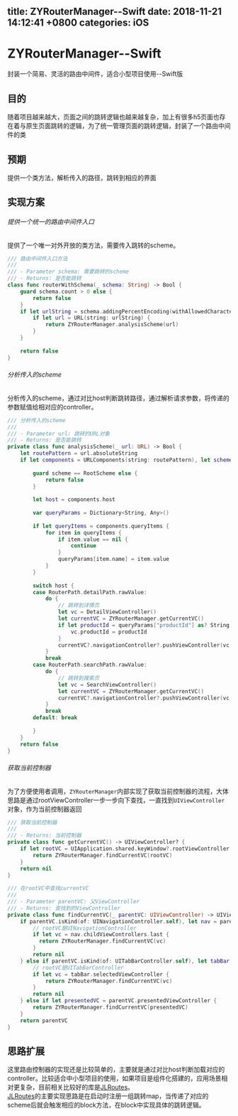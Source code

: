 
title: ZYRouterManager--Swift
date: 2018-11-21 14:12:41 +0800
categories: iOS
---


<a name="YIIDE"></a>
# ZYRouterManager--Swift
封装一个简易、灵活的路由中间件，适合小型项目使用--Swift版

<a name="mzlzvo"></a>
## [](#mzlzvo)目的

随着项目越来越大，页面之间的跳转逻辑也越来越复杂，加上有很多h5页面也存在着与原生页面跳转的逻辑，为了统一管理页面的跳转逻辑，封装了一个路由中间件的类

<a name="ck62gs"></a>
## [](#ck62gs)预期

提供一个类方法，解析传入的路径，跳转到相应的界面

<a name="yg84rf"></a>
## [](#yg84rf)实现方案

<a name="p1oqks"></a>
###### [](#p1oqks)提供一个统一的路由中间件入口

提供了一个唯一对外开放的类方法，需要传入跳转的scheme。

```swift
/// 路由中间件入口方法
///
/// - Parameter schema: 需要跳转的scheme
/// - Returns: 是否能跳转
class func routerWithSchema(_ schema: String) -> Bool {
    guard schema.count > 0 else {
        return false
    }
    if let urlString = schema.addingPercentEncoding(withAllowedCharacters: .urlQueryAllowed) {
        if let url = URL(string: urlString) {
            return ZYRouterManager.analysisScheme(url)
        }
    }
        
    return false
}
```

<a name="5n19nl"></a>
###### [](#5n19nl)分析传入的scheme

分析传入的scheme，通过对比host判断跳转路径，通过解析请求参数，将传递的参数赋值给相对应的controller。

```swift
/// 分析传入的scheme
///
/// - Parameter url: 跳转的URL对象
/// - Returns: 是否能跳转
private class func analysisScheme(_ url: URL) -> Bool {
    let routePattern = url.absoluteString
    if let components = URLComponents(string: routePattern), let scheme = components.scheme {
            
        guard scheme == RootScheme else {
            return false
        }
            
        let host = components.host
            
        var queryParams = Dictionary<String, Any>()
            
        if let queryItems = components.queryItems {
            for item in queryItems {
                if item.value == nil {
                    continue
                }
                queryParams[item.name] = item.value
            }
        }
            
        switch host {
        case RouterPath.detailPath.rawValue:
            do {
                // 跳转到详情页
                let vc = DetailViewController()
                let currentVC = ZYRouterManager.getCurrentVC()
                if let productId = queryParams["productId"] as? String {
                    vc.productId = productId
                }
                currentVC?.navigationController?.pushViewController(vc, animated: true)
            }
            break
        case RouterPath.searchPath.rawValue:
            do {
                // 跳转到搜索页
                let vc = SearchViewController()
                let currentVC = ZYRouterManager.getCurrentVC()
                currentVC?.navigationController?.pushViewController(vc, animated: true)
            }
            break
        default: break
                
        }
    }
    return false
}
```

<a name="xy09yi"></a>
###### [](#xy09yi)获取当前控制器

为了方便使用者调用，`ZYRouterManager`内部实现了获取当前控制器的流程，大体思路是通过rootViewController一步一步向下查找，一直找到`UIViewController`对象，作为当前控制器返回

```swift
/// 获取当前控制器
///
/// - Returns: 当前控制器
private class func getCurrentVC() -> UIViewController? {
    if let rootVC = UIApplication.shared.keyWindow?.rootViewController {
        return ZYRouterManager.findCurrentVC(rootVC)
    }
    return nil
}
    
/// 在rootVC中查找currentVC
///
/// - Parameter parentVC: 父ViewController
/// - Returns: 查找到的ViewController
private class func findCurrentVC(_ parentVC: UIViewController) -> UIViewController? {
    if parentVC.isKind(of: UINavigationController.self), let nav = parentVC as? UINavigationController {
        // rootVC是UINavigationController
        if let vc = nav.childViewControllers.last {
          return ZYRouterManager.findCurrentVC(vc)
        }
        return nil
    } else if parentVC.isKind(of: UITabBarController.self), let tabBar = parentVC as? UITabBarController {
        // rootVC是UITabBarController
        if let vc = tabBar.selectedViewController {
            return ZYRouterManager.findCurrentVC(vc)
        }
        return nil
    } else if let presentedVC = parentVC.presentedViewController {
        return ZYRouterManager.findCurrentVC(presentedVC)
    }
    return parentVC
}
```

<a name="7882cc"></a>
## [](#7882cc)思路扩展

这里路由控制器的实现还是比较简单的，主要就是通过对比host判断加载对应的controller。比较适合中小型项目的使用，如果项目是组件化搭建的，应用场景相对更复杂，目前相关比较好的库是[JLRoutes](https://github.com/joeldev/JLRoutes)。<br />[JLRoutes](https://github.com/joeldev/JLRoutes)的主要实现思路是在启动时注册一组跳转map，当传递了对应的scheme后就会触发相应的block方法，在block中实现具体的跳转逻辑。

